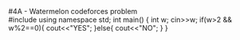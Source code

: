 #4A - Watermelon
codeforces problem
<br>
#include<iostream>
using namespace std;
int main()
{
    int w;
    cin>>w;
    if(w>2 && w%2==0){
        cout<<"YES";
    }else{
        cout<<"NO";
    }
}
